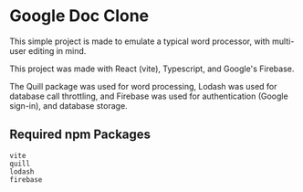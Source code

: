 # Google Doc Clone

This simple project is made to emulate a typical word processor, with multi-user editing in mind.

This project was made with React (vite), Typescript, and Google's Firebase.

The Quill package was used for word processing, Lodash was used for database call throttling, and Firebase was used for authentication (Google sign-in), and database storage.

## Required npm Packages
```
vite
quill
lodash
firebase
```